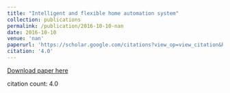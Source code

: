 ```yaml
---
title: "Intelligent and flexible home automation system"
collection: publications
permalink: /publication/2016-10-10-nan
date: 2016-10-10
venue: 'nan'
paperurl: 'https://scholar.google.com/citations?view_op=view_citation&hl=en&user=CCckbEUAAAAJ&cstart=20&pagesize=80&citation_for_view=CCckbEUAAAAJ:b0M2c_1WBrUC'
citation: '4.0'
---
```

[Download paper here](https://scholar.google.com/citations?view_op=view_citation&hl=en&user=CCckbEUAAAAJ&cstart=20&pagesize=80&citation_for_view=CCckbEUAAAAJ:b0M2c_1WBrUC)

citation count: 4.0